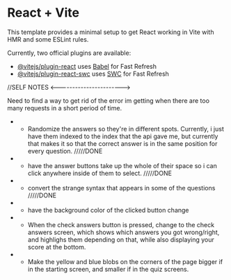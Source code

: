 # React + Vite

This template provides a minimal setup to get React working in Vite with HMR and some ESLint rules.

Currently, two official plugins are available:

- [@vitejs/plugin-react](https://github.com/vitejs/vite-plugin-react/blob/main/packages/plugin-react/README.md) uses [Babel](https://babeljs.io/) for Fast Refresh
- [@vitejs/plugin-react-swc](https://github.com/vitejs/vite-plugin-react-swc) uses [SWC](https://swc.rs/) for Fast Refresh


//SELF NOTES <----------------------->

Need to find a way to get rid of the error im getting when there are too many requests in a short period of time.

- - Randomize the answers so they're in different spots. Currently, i just have them indexed to the index that the api gave me, but currently that makes it so that the correct answer is in the same position for every question.
/////DONE

- - have the answer buttons take up the whole of their space so i can click anywhere inside of them to select.
/////DONE

- - convert the strange syntax that appears in some of the questions
/////DONE

- - have the background color of the clicked button change  

- - When the check answers button is pressed, change to the check answers screen, which shows which answers you got wrong/right, and highlighs them depending on that, while also displaying your score at the bottom.


- - Make the yellow and blue blobs on the corners of the page bigger if in the starting screen, and smaller if in the quiz screens.